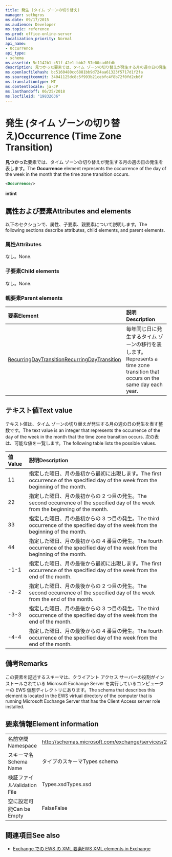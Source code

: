 ```yaml
---
title: 発生 (タイム ゾーンの切り替え)
manager: sethgros
ms.date: 09/17/2015
ms.audience: Developer
ms.topic: reference
ms.prod: office-online-server
localization_priority: Normal
api_name:
- Occurrence
api_type:
- schema
ms.assetid: 5c1142b1-c51f-42e1-bbb2-57e00cad0fdb
description: 見つかった要素では、タイム ゾーンの切り替えが発生する月の週の日の発生を表します。
ms.openlocfilehash: bc5160480cc6881bb9d724aa61323f5717d1f2fa
ms.sourcegitcommit: 34041125dc8c5f993b21cebfc4f8b72f0fd2cb6f
ms.translationtype: MT
ms.contentlocale: ja-JP
ms.lasthandoff: 06/25/2018
ms.locfileid: "19832636"
---
```

# <a name="occurrence-time-zone-transition"></a><span data-ttu-id="282ec-103">発生 (タイム ゾーンの切り替え)</span><span class="sxs-lookup"><span data-stu-id="282ec-103">Occurrence (Time Zone Transition)</span></span>

<span data-ttu-id="282ec-104">**見つかった**要素では、タイム ゾーンの切り替えが発生する月の週の日の発生を表します。</span><span class="sxs-lookup"><span data-stu-id="282ec-104">The **Occurrence** element represents the occurrence of the day of the week in the month that the time zone transition occurs.</span></span> 
  
```xml
<Occurrence/>
```

<span data-ttu-id="282ec-105">**int**</span><span class="sxs-lookup"><span data-stu-id="282ec-105">**int**</span></span>

## <a name="attributes-and-elements"></a><span data-ttu-id="282ec-106">属性および要素</span><span class="sxs-lookup"><span data-stu-id="282ec-106">Attributes and elements</span></span>

<span data-ttu-id="282ec-107">以下のセクションで、属性、子要素、親要素について説明します。</span><span class="sxs-lookup"><span data-stu-id="282ec-107">The following sections describe attributes, child elements, and parent elements.</span></span>
  
### <a name="attributes"></a><span data-ttu-id="282ec-108">属性</span><span class="sxs-lookup"><span data-stu-id="282ec-108">Attributes</span></span>

<span data-ttu-id="282ec-109">なし。</span><span class="sxs-lookup"><span data-stu-id="282ec-109">None.</span></span>
  
### <a name="child-elements"></a><span data-ttu-id="282ec-110">子要素</span><span class="sxs-lookup"><span data-stu-id="282ec-110">Child elements</span></span>

<span data-ttu-id="282ec-111">なし。</span><span class="sxs-lookup"><span data-stu-id="282ec-111">None.</span></span>
  
### <a name="parent-elements"></a><span data-ttu-id="282ec-112">親要素</span><span class="sxs-lookup"><span data-stu-id="282ec-112">Parent elements</span></span>

|<span data-ttu-id="282ec-113">**要素**</span><span class="sxs-lookup"><span data-stu-id="282ec-113">**Element**</span></span>|<span data-ttu-id="282ec-114">**説明**</span><span class="sxs-lookup"><span data-stu-id="282ec-114">**Description**</span></span>|
|:-----|:-----|
|[<span data-ttu-id="282ec-115">RecurringDayTransition</span><span class="sxs-lookup"><span data-stu-id="282ec-115">RecurringDayTransition</span></span>](recurringdaytransition.md) <br/> |<span data-ttu-id="282ec-116">毎年同じ日に発生するタイム ゾーンの移行を表します。</span><span class="sxs-lookup"><span data-stu-id="282ec-116">Represents a time zone transition that occurs on the same day each year.</span></span>  <br/> |
   
## <a name="text-value"></a><span data-ttu-id="282ec-117">テキスト値</span><span class="sxs-lookup"><span data-stu-id="282ec-117">Text value</span></span>

<span data-ttu-id="282ec-118">テキスト値は、タイム ゾーンの切り替えが発生する月の週の日の発生を表す整数です。</span><span class="sxs-lookup"><span data-stu-id="282ec-118">The text value is an integer that represents the occurrence of the day of the week in the month that the time zone transition occurs.</span></span> <span data-ttu-id="282ec-119">次の表は、可能な値を一覧します。</span><span class="sxs-lookup"><span data-stu-id="282ec-119">The following table lists the possible values.</span></span>
  
|<span data-ttu-id="282ec-120">**値**</span><span class="sxs-lookup"><span data-stu-id="282ec-120">**Value**</span></span>|<span data-ttu-id="282ec-121">**説明**</span><span class="sxs-lookup"><span data-stu-id="282ec-121">**Description**</span></span>|
|:-----|:-----|
|<span data-ttu-id="282ec-122">1</span><span class="sxs-lookup"><span data-stu-id="282ec-122">1</span></span>  <br/> |<span data-ttu-id="282ec-123">指定した曜日、月の最初から最初に出現します。</span><span class="sxs-lookup"><span data-stu-id="282ec-123">The first occurrence of the specified day of the week from the beginning of the month.</span></span>  <br/> |
|<span data-ttu-id="282ec-124">2</span><span class="sxs-lookup"><span data-stu-id="282ec-124">2</span></span>  <br/> |<span data-ttu-id="282ec-125">指定した曜日、月の最初からの 2 つ目の発生。</span><span class="sxs-lookup"><span data-stu-id="282ec-125">The second occurrence of the specified day of the week from the beginning of the month.</span></span>  <br/> |
|<span data-ttu-id="282ec-126">3</span><span class="sxs-lookup"><span data-stu-id="282ec-126">3</span></span>  <br/> |<span data-ttu-id="282ec-127">指定した曜日、月の最初からの 3 つ目の発生。</span><span class="sxs-lookup"><span data-stu-id="282ec-127">The third occurrence of the specified day of the week from the beginning of the month.</span></span>  <br/> |
|<span data-ttu-id="282ec-128">4</span><span class="sxs-lookup"><span data-stu-id="282ec-128">4</span></span>  <br/> |<span data-ttu-id="282ec-129">指定した曜日、月の最初からの 4 番目の発生。</span><span class="sxs-lookup"><span data-stu-id="282ec-129">The fourth occurrence of the specified day of the week from the beginning of the month.</span></span>  <br/> |
|<span data-ttu-id="282ec-130">-1</span><span class="sxs-lookup"><span data-stu-id="282ec-130">-1</span></span>  <br/> |<span data-ttu-id="282ec-131">指定した曜日、月の最後から最初に出現します。</span><span class="sxs-lookup"><span data-stu-id="282ec-131">The first occurrence of the specified day of the week from the end of the month.</span></span>  <br/> |
|<span data-ttu-id="282ec-132">-2</span><span class="sxs-lookup"><span data-stu-id="282ec-132">-2</span></span>  <br/> |<span data-ttu-id="282ec-133">指定した曜日、月の最後からの 2 つ目の発生。</span><span class="sxs-lookup"><span data-stu-id="282ec-133">The second occurrence of the specified day of the week from the end of the month.</span></span>  <br/> |
|<span data-ttu-id="282ec-134">-3</span><span class="sxs-lookup"><span data-stu-id="282ec-134">-3</span></span>  <br/> |<span data-ttu-id="282ec-135">指定した曜日、月の最後からの 3 つ目の発生。</span><span class="sxs-lookup"><span data-stu-id="282ec-135">The third occurrence of the specified day of the week from the end of the month.</span></span>  <br/> |
|<span data-ttu-id="282ec-136">-4</span><span class="sxs-lookup"><span data-stu-id="282ec-136">-4</span></span>  <br/> |<span data-ttu-id="282ec-137">指定した曜日、月の最後からの 4 番目の発生。</span><span class="sxs-lookup"><span data-stu-id="282ec-137">The fourth occurrence of the specified day of the week from the end of the month.</span></span>  <br/> |
   
## <a name="remarks"></a><span data-ttu-id="282ec-138">備考</span><span class="sxs-lookup"><span data-stu-id="282ec-138">Remarks</span></span>

<span data-ttu-id="282ec-139">この要素を記述するスキーマは、クライアント アクセス サーバーの役割がインストールされている Microsoft Exchange Server を実行しているコンピューターの EWS 仮想ディレクトリにあります。</span><span class="sxs-lookup"><span data-stu-id="282ec-139">The schema that describes this element is located in the EWS virtual directory of the computer that is running Microsoft Exchange Server that has the Client Access server role installed.</span></span>
  
## <a name="element-information"></a><span data-ttu-id="282ec-140">要素情報</span><span class="sxs-lookup"><span data-stu-id="282ec-140">Element information</span></span>

|||
|:-----|:-----|
|<span data-ttu-id="282ec-141">名前空間</span><span class="sxs-lookup"><span data-stu-id="282ec-141">Namespace</span></span>  <br/> |http://schemas.microsoft.com/exchange/services/2006/types  <br/> |
|<span data-ttu-id="282ec-142">スキーマ名</span><span class="sxs-lookup"><span data-stu-id="282ec-142">Schema Name</span></span>  <br/> |<span data-ttu-id="282ec-143">タイプのスキーマ</span><span class="sxs-lookup"><span data-stu-id="282ec-143">Types schema</span></span>  <br/> |
|<span data-ttu-id="282ec-144">検証ファイル</span><span class="sxs-lookup"><span data-stu-id="282ec-144">Validation File</span></span>  <br/> |<span data-ttu-id="282ec-145">Types.xsd</span><span class="sxs-lookup"><span data-stu-id="282ec-145">Types.xsd</span></span>  <br/> |
|<span data-ttu-id="282ec-146">空に設定可能</span><span class="sxs-lookup"><span data-stu-id="282ec-146">Can be Empty</span></span>  <br/> |<span data-ttu-id="282ec-147">False</span><span class="sxs-lookup"><span data-stu-id="282ec-147">False</span></span>  <br/> |
   
## <a name="see-also"></a><span data-ttu-id="282ec-148">関連項目</span><span class="sxs-lookup"><span data-stu-id="282ec-148">See also</span></span>

- [<span data-ttu-id="282ec-149">Exchange での EWS の XML 要素</span><span class="sxs-lookup"><span data-stu-id="282ec-149">EWS XML elements in Exchange</span></span>](ews-xml-elements-in-exchange.md)

